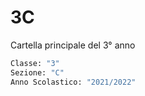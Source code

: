 # 3C

Cartella principale del 3° anno

```python
Classe: "3"
Sezione: "C"
Anno Scolastico: "2021/2022"
```

